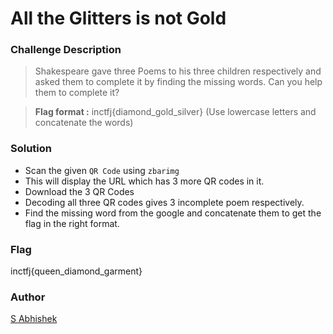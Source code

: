 # All the Glitters is not Gold

### Challenge Description

> Shakespeare gave three Poems to his three children respectively and asked them to complete it by finding the missing words. Can you help them to complete it?

> **Flag format :** inctfj{diamond_gold_silver} (Use lowercase letters and concatenate the words)

### Solution

- Scan the given `QR Code` using `zbarimg`
- This will display the URL which has 3 more QR codes in it.
- Download the 3 QR Codes 
- Decoding all three QR codes gives 3 incomplete poem respectively.
- Find the missing word from the google and concatenate them to get the flag in the right format.

### Flag

inctfj{queen_diamond_garment}

### Author

[S Abhishek](https://twitter.com/a3X3k)
